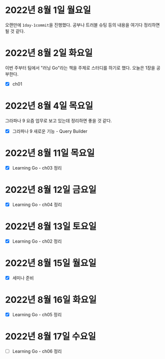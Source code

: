 # 2022년 8월 1일 월요일

오랜만에 `1day-1commit`을 진행했다. 공부나 트러블 슈팅 등의 내용을 여기다 정리하면 될 것 같다. 

# 2022년 8월 2일 화요일

이번 주부터 팀에서 "러닝 Go"라는 책을 주제로 스터디를 하기로 했다. 오늘은 1장을 공부한다.

* [x] ch01

# 2022년 8월 4일 목요일

그라파나 9 요즘 업무로 보고 있는데 정리하면 좋을 것 같다.

* [x] 그라파나 9 새로운 기능 - Query Builder

# 2022년 8월 11일 목요일

* [x] Learning Go - ch03 정리

# 2022년 8월 12일 금요일

* [x] Learning Go - ch04 정리

# 2022년 8월 13일 토요일

* [x] Learning Go - ch02 정리

# 2022년 8월 15일 월요일

* [x] 세미나 준비

# 2022년 8월 16일 화요일

* [x] Learning Go - ch05 정리

# 2022년 8월 17일 수요일

* [ ] Learning Go - ch06 정리
